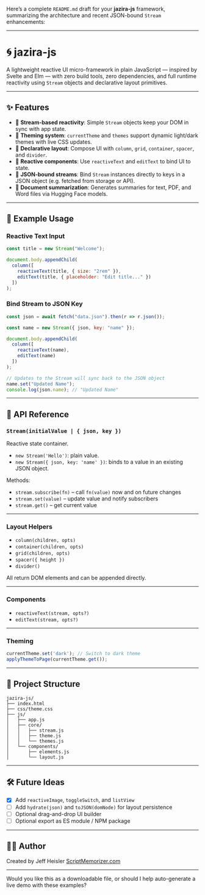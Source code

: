Here’s a complete `README.md` draft for your **jazira-js** framework, summarizing the architecture and recent JSON-bound `Stream` enhancements:

---

# 🌀 jazira-js

A lightweight reactive UI micro-framework in plain JavaScript — inspired by Svelte and Elm — with zero build tools, zero dependencies, and full runtime reactivity using `Stream` objects and declarative layout primitives.

---

## ✨ Features

* 🔁 **Stream-based reactivity**: Simple `Stream` objects keep your DOM in sync with app state.
* 🎨 **Theming system**: `currentTheme` and `themes` support dynamic light/dark themes with live CSS updates.
* 🧱 **Declarative layout**: Compose UI with `column`, `grid`, `container`, `spacer`, and `divider`.
* 📝 **Reactive components**: Use `reactiveText` and `editText` to bind UI to state.
* 🧩 **JSON-bound streams**: Bind `Stream` instances directly to keys in a JSON object (e.g. fetched from storage or API).
* 📄 **Document summarization**: Generates summaries for text, PDF, and Word files via Hugging Face models.

---

## 🧪 Example Usage

### Reactive Text Input

```js
const title = new Stream("Welcome");

document.body.appendChild(
  column([
    reactiveText(title, { size: "2rem" }),
    editText(title, { placeholder: "Edit title..." })
  ])
);
```

### Bind Stream to JSON Key

```js
const json = await fetch("data.json").then(r => r.json());

const name = new Stream({ json, key: "name" });

document.body.appendChild(
  column([
    reactiveText(name),
    editText(name)
  ])
);

// Updates to the Stream will sync back to the JSON object
name.set("Updated Name");
console.log(json.name); // "Updated Name"
```

---

## 🔧 API Reference

### `Stream(initialValue | { json, key })`

Reactive state container.

* `new Stream('Hello')`: plain value.
* `new Stream({ json, key: 'name' })`: binds to a value in an existing JSON object.

Methods:

* `stream.subscribe(fn)` – call `fn(value)` now and on future changes
* `stream.set(value)` – update value and notify subscribers
* `stream.get()` – get current value

---

### Layout Helpers

* `column(children, opts)`
* `container(children, opts)`
* `grid(children, opts)`
* `spacer({ height })`
* `divider()`

All return DOM elements and can be appended directly.

---

### Components

* `reactiveText(stream, opts?)`
* `editText(stream, opts?)`

---

### Theming

```js
currentTheme.set('dark'); // Switch to dark theme
applyThemeToPage(currentTheme.get());
```

---

## 📁 Project Structure

```
jazira-js/
├── index.html
├── css/theme.css
├── js/
│   ├── app.js
│   ├── core/
│   │   ├── stream.js
│   │   ├── theme.js
│   │   └── themes.js
│   └── components/
│       ├── elements.js
│       └── layout.js
```

---

## 🛠 Future Ideas

* [x] Add `reactiveImage`, `toggleSwitch`, and `listView`
* [ ] Add `hydrate(json)` and `toJSON(domNode)` for layout persistence
* [ ] Optional drag-and-drop UI builder
* [ ] Optional export as ES module / NPM package

---

## 🧑‍💻 Author

Created by Jeff Heisler
[ScriptMemorizer.com](https://scriptmemorizer.com)

---

Would you like this as a downloadable file, or should I help auto-generate a live demo with these examples?
